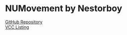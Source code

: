 # NUMovement by Nestorboy
[GitHub Repository](https://github.com/Nestorboy/NUMovement)  
[VCC Listing](https://nestorboy.github.io/Nessie-VPM/)
